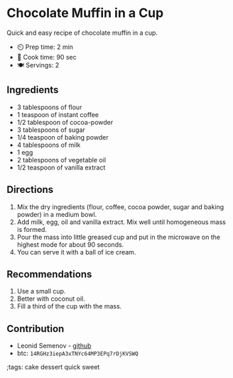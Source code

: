 # Chocolate Muffin in a Cup

Quick and easy recipe of chocolate muffin in a cup.

- ⏲️ Prep time: 2 min
- 🍳 Cook time: 90 sec
- 🍽️ Servings: 2

## Ingredients

- 3 tablespoons of flour
- 1 teaspoon of instant coffee
- 1/2 tablespoon of cocoa-powder
- 3 tablespoons of sugar
- 1/4 teaspoon of baking powder
- 4 tablespoons of milk
- 1 egg
- 2 tablespoons of vegetable oil
- 1/2 teaspoon of vanilla extract

## Directions

1. Mix the dry ingredients (flour, coffee, cocoa powder, sugar and baking powder) in a medium bowl.
2. Add milk, egg, oil and vanilla extract. Mix well until homogeneous mass is formed.
3. Pour the mass into little greased cup and put in the microwave on the highest mode for about 90 seconds.
4. You can serve it with a ball of ice cream.

## Recommendations

1. Use a small cup.
2. Better with coconut oil.
3. Fill a third of the cup with the mass.

## Contribution

- Leonid Semenov - [github](https://github.com/LnSxx)
- btc: `14RGHz3iepA3xTNYc64MP3EPq7rDjKVSWQ`

;tags: cake dessert quick sweet
